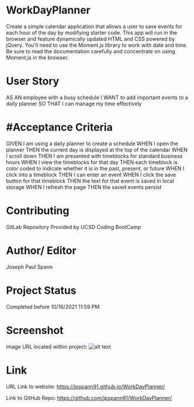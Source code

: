 # WorkDayPlanner
Create a simple calendar application that allows a user to save events for each hour of the day by modifying starter code. This app will run in the browser and feature dynamically updated HTML and CSS powered by jQuery.
You'll need to use the Moment.js library to work with date and time. Be sure to read the documentation carefully and concentrate on using Moment.js in the browser.

# User Story
AS AN employee with a busy schedule
I WANT to add important events to a daily planner
SO THAT I can manage my time effectively

# #Acceptance Criteria
GIVEN I am using a daily planner to create a schedule
WHEN I open the planner
THEN the current day is displayed at the top of the calendar
WHEN I scroll down
THEN I am presented with timeblocks for standard business hours
WHEN I view the timeblocks for that day
THEN each timeblock is color coded to indicate whether it is in the past, present, or future
WHEN I click into a timeblock
THEN I can enter an event
WHEN I click the save button for that timeblock
THEN the text for that event is saved in local storage
WHEN I refresh the page
THEN the saved events persist




# Contributing
GitLab Repository Provided by UCSD Coding BootCamp

# Author/ Editor
Joseph Paul Spann

# Project Status
Completed before 10/16/2021 11:59 PM

# Screenshot
image URL located within project: ![alt text](./assets/images/workDayPlanner.gif)

# Link
URL Link to website: https://jpspann91.github.io/WorkDayPlanner/

Link to GitHub Repo: https://github.com/jpspann91/WorkDayPlanner/